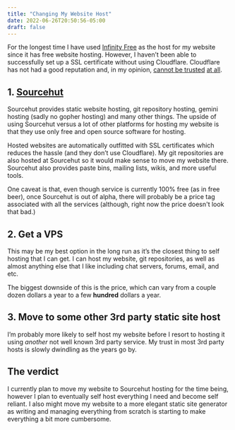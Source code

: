 ```yaml
---
title: "Changing My Website Host"
date: 2022-06-26T20:50:56-05:00
draft: false
---
```


For the longest time I have used [Infinity Free](https://www.infinityfree.net/) as the host for my website since it has free website hosting.
However, I haven’t been able to successfully set up a SSL certificate without using Cloudflare.
Cloudflare has not had a good reputation and, in my opinion, [cannot be trusted](https://www.unixsheikh.com/articles/stay-away-from-cloudflare.html) [at all](https://www.devever.net/~hl/cloudflare).

## 1. [Sourcehut](https://sourcehut.org/)

Sourcehut provides static website hosting, git repository hosting, gemini hosting (sadly no gopher hosting) and many other things.
The upside of using Sourcehut versus a lot of other platforms for hosting my website is that they use only free and open source software for hosting.

Hosted websites are automatically outfitted with SSL certificates which reduces the hassle (and they don’t use Cloudflare).
My git repositories are also hosted at Sourcehut so it would make sense to move my website there.
Sourcehut also provides paste bins, mailing lists, wikis, and more useful tools.

One caveat is that, even though service is currently 100% free (as in free beer), once Sourcehut is out of alpha, there will probably be a price tag associated with all the services (although, right now the price doesn't look that bad.)

## 2. Get a VPS

This may be my best option in the long run as it’s the closest thing to self hosting that I can get.
I can host my website, git repositories, as well as almost anything else that I like including chat servers, forums, email, and etc.

The biggest downside of this is the price, which can vary from a couple dozen dollars a year to a few **hundred** dollars a year.

## 3. Move to some other 3rd party static site host

I’m probably more likely to self host my website before I resort to hosting it using *another* not well known 3rd party service.
My trust in most 3rd party hosts is slowly dwindling as the years go by.

## The verdict

I currently plan to move my website to Sourcehut hosting for the time being, however I plan to eventually self host everything I need and become self reliant.
I also might move my website to a more elegant static site generator as writing and managing everything from scratch is starting to make everything a bit more cumbersome.
